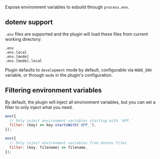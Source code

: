 Expose environment variables to esbuild through `process.env`.

## dotenv support

`.env` files are supported and the plugin will load these files from current
working directory:

```
.env
.env.local
.env.[mode]
.env.[mode].local
```

Plugin defaults to `development` mode by default, configurable via `NODE_ENV`
variable, or through `mode` in the plugin's configuration.

## Filtering environment variables

By default, the plugin will inject all environment variables, but you can set
a filter to only inject what you need.

```js
env({
  // Only inject environment variables starting with `APP_`
  filter: (key) => key.startsWith('APP_'),
});

env({
  // Only inject environment variables from dotenv files
  filter: (key, filename) => filename,
});
``` 

